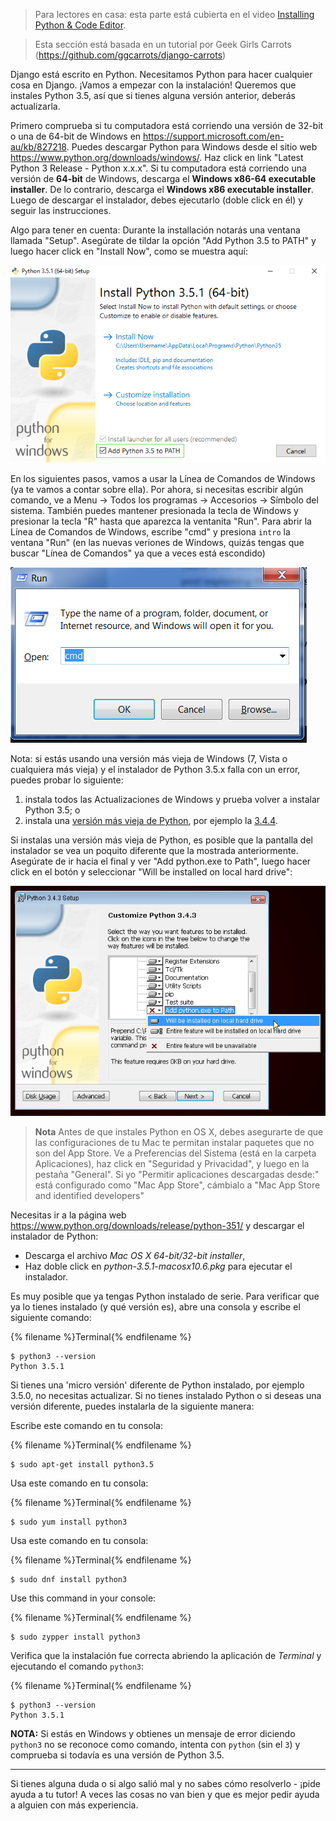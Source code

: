 > Para lectores en casa: esta parte está cubierta en el video [Installing Python & Code Editor](https://www.youtube.com/watch?v=pVTaqzKZCdA).

> Esta sección está basada en un tutorial por Geek Girls Carrots (https://github.com/ggcarrots/django-carrots)

Django está escrito en Python. Necesitamos Python para hacer cualquier cosa en Django. ¡Vamos a empezar con la instalación! Queremos que instales Python 3.5, así que si tienes alguna versión anterior, deberás actualizarla.

<!--sec data-title="Windows" data-id="python_windows" data-collapse=true ces-->

Primero comprueba si tu computadora está corriendo una versión de 32-bit o una de 64-bit de Windows en https://support.microsoft.com/en-au/kb/827218. Puedes descargar Python para Windows desde el sitio web https://www.python.org/downloads/windows/. Haz click en link "Latest Python 3 Release - Python x.x.x". Si tu computadora está corriendo una versión de **64-bit** de Windows, descarga el **Windows x86-64 executable installer**. De lo contrario, descarga el **Windows x86 executable installer**. Luego de descargar el instalador, debes ejecutarlo (doble click en él) y seguir las instrucciones.

Algo para tener en cuenta: Durante la installación notarás una ventana llamada "Setup". Asegúrate de tildar la opción "Add Python 3.5 to PATH" y luego hacer click en "Install Now", como se muestra aquí:

![No te olvides de agregar Python al Path](../python_installation/images/python-installation-options.png)

En los siguientes pasos, vamos a usar la Línea de Comandos de Windows (ya te vamos a contar sobre ella). Por ahora, si necesitas escribir algún comando, ve a Menu → Todos los programas → Accesorios → Símbolo del sistema. También puedes mantener presionada la tecla de Windows y presionar la tecla "R" hasta que aparezca la ventanita "Run". Para abrir la Línea de Comandos de Windows, escribe "cmd" y presiona `intro` la ventana "Run" (en las nuevas veriones de Windows, quizás tengas que buscar "Línea de Comandos" ya que a veces está escondido)

![Type "cmd" in the "Run" window](../python_installation/images/windows-plus-r.png)

Nota: si estás usando una versión más vieja de Windows (7, Vista o cualquiera más vieja) y el instalador de Python 3.5.x falla con un error, puedes probar lo siguiente:
1. instala todos las Actualizaciones de Windows y prueba volver a instalar Python 3.5; o
2. instala una [versión más vieja de Python](https://www.python.org/downloads/windows/), por ejemplo la [3.4.4](https://www.python.org/downloads/release/python-344/).

Si instalas una versión más vieja de Python, es posible que la pantalla del instalador se vea un poquito diferente que la mostrada anteriormente. Asegúrate de ir hacia el final y ver "Add python.exe to Path", luego hacer click en el botón y seleccionar "Will be installed on local hard drive":

![Add Python to the Path, older versions](../python_installation/images/add_python_to_windows_path.png)

<!--endsec-->

<!--sec data-title="OS X" data-id="python_OSX"
data-collapse=true ces-->

> **Nota** Antes de que instales Python en OS X, debes asegurarte de que las configuraciones de tu Mac te permitan instalar paquetes que no son del App Store. Ve a Preferencias del Sistema (está en la carpeta Aplicaciones), haz click en "Seguridad y Privacidad", y luego en la pestaña "General". Si yo "Permitir aplicaciones descargadas desde:" está configurado como "Mac App Store", cámbialo a "Mac App Store and identified developers"

Necesitas ir a la página web https://www.python.org/downloads/release/python-351/ y descargar el instalador de Python:

* Descarga el archivo *Mac OS X 64-bit/32-bit installer*,
* Haz doble click en *python-3.5.1-macosx10.6.pkg* para ejecutar el instalador.

<!--endsec-->

<!--sec data-title="Linux" data-id="python_linux"
data-collapse=true ces-->

Es muy posible que ya tengas Python instalado de serie. Para verificar que ya lo tienes instalado (y qué versión es), abre una consola y escribe el siguiente comando:

{% filename %}Terminal{% endfilename %}
```
$ python3 --version
Python 3.5.1
```

Si tienes una 'micro versión' diferente de Python instalado, por ejemplo 3.5.0, no necesitas actualizar. Si no tienes instalado Python o si deseas una versión diferente, puedes instalarla de la siguiente manera:

<!--endsec-->

<!--sec data-title="Debian or Ubuntu" data-id="python_debian"
data-collapse=true ces-->

Escribe este comando en tu consola:

{% filename %}Terminal{% endfilename %}
```
$ sudo apt-get install python3.5
```


<!--endsec-->

<!--sec data-title="Fedora (up to 21)" data-id="python_fedora"
data-collapse=true ces-->

Usa este comando en tu consola:

{% filename %}Terminal{% endfilename %}
```
$ sudo yum install python3
```

<!--endsec-->

<!--sec data-title="Fedora (22+)" data-id="python_fedora22"
data-collapse=true ces-->

Usa este comando en tu consola:

{% filename %}Terminal{% endfilename %}
```
$ sudo dnf install python3
```

<!--endsec-->

<!--sec data-title="openSUSE" data-id="python_openSUSE"
data-collapse=true ces-->

Use this command in your console:

{% filename %}Terminal{% endfilename %}
```
$ sudo zypper install python3
```

<!--endsec-->

Verifica que la instalación fue correcta abriendo la aplicación de *Terminal* y ejecutando el comando `python3`:

{% filename %}Terminal{% endfilename %}
```
$ python3 --version
Python 3.5.1
```

**NOTA:** Si estás en Windows y obtienes un mensaje de error diciendo `python3` no se reconoce como comando, intenta con `python` (sin el `3`) y comprueba si todavía es una versión de Python 3.5.

----

Si tienes alguna duda o si algo salió mal y no sabes cómo resolverlo - ¡pide ayuda a tu tutor! A veces las cosas no van bien y que es mejor pedir ayuda a alguien con más experiencia.
